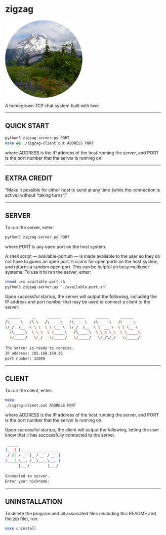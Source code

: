 # zigzag

<img src="zigzag.png" width=250/>

A homegrown TCP chat system built with love.

-----

## QUICK START

```sh
python3 zigzag-server.py PORT
make && ./zigzag-client.out ADDRESS PORT
```

where ADDRESS is the IP address of the host running the server, and PORT is the port number that the server is running on.

-----

## EXTRA CREDIT

"Make it possible for either host to send at any time (while the connection is active) without “taking turns”."

-----

## SERVER

To run the server, enter:

```sh
python3 zigzag-server.py PORT
```

where PORT is any open port on the host system.

A shell script — available-port.sh — is made available to the user so they do not have to guess an open port. It scans for open ports on the host system, and returns a random open port. This can be helpful on busy multiuser systems. To use it to run the server, enter:

```sh
chmod u+x available-port.sh
python3 zigzag-server.py `./available-port.sh`
```

Upon successful startup, the server will output the following, including the IP address and port number that may be used to connect a client to the server.

```sh
 ______     __     ______     ______     ______     ______
/\___  \   /\ \   /\  ___\   /\___  \   /\  __ \   /\  ___\
\/_/  /__  \ \ \  \ \ \__ \  \/_/  /__  \ \  __ \  \ \ \__ \
  /\_____\  \ \_\  \ \_____\   /\_____\  \ \_\ \_\  \ \_____\
  \/_____/   \/_/   \/_____/   \/_____/   \/_/\/_/   \/_____/

The server is ready to receive.
IP address: 192.168.169.36
port number: 12000
```

-----

## CLIENT

To run the client, enter:

```sh
make
./zigzag-client.out ADDRESS PORT
```

where ADDRESS is the IP address of the host running the server, and PORT is the port number that the server is running on.

Upon successful startup, the client will output the following, letting the user know that it has successfully connected to the server.


```sh
 _____
|_  (_)__ _ _____ _ __ _
 / /| / _` |_ / _` / _` |
/___|_\__, /__\__,_\__, |
      |___/        |___/

Connected to server.
Enter your nickname:
```

-----

## UNINSTALLATION

To delete the program and all associated files (including this README and the zip file), run:

```sh
make uninstall
```
